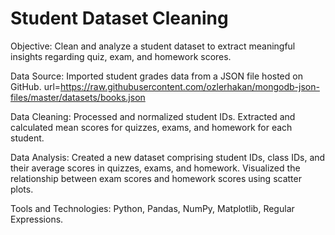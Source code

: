 # Student Dataset Cleaning

Objective: Clean and analyze a student dataset to extract meaningful insights regarding quiz, exam, and homework scores.

Data Source: Imported student grades data from a JSON file hosted on GitHub.
url=https://raw.githubusercontent.com/ozlerhakan/mongodb-json-files/master/datasets/books.json

Data Cleaning:
Processed and normalized student IDs.
Extracted and calculated mean scores for quizzes, exams, and homework for each student.

Data Analysis:
Created a new dataset comprising student IDs, class IDs, and their average scores in quizzes, exams, and homework.
Visualized the relationship between exam scores and homework scores using scatter plots.

Tools and Technologies: Python, Pandas, NumPy, Matplotlib, Regular Expressions.
